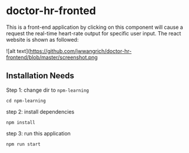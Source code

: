 # doctor-hr-fronted

This is a front-end application by clicking on this component will cause a request the real-time heart-rate output for specific user input. The react website is shown as followed:

![alt text](https://github.com/jwwangrich/doctor-hr-frontend/blob/master/screenshot.png

## Installation Needs

Step 1:
change dir to ```npm-learning```
```
cd npm-learning
```
step 2:
install dependencies
```
npm install
```

step 3:
run this application
```
npm run start
```
